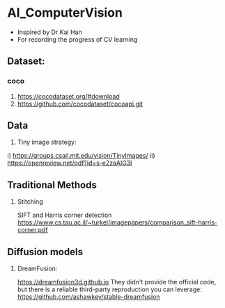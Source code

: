 # AI_ComputerVision

- Inspired by Dr Kai Han
- For recording the progress of CV learning

## Dataset:

### coco
1. https://cocodataset.org/#download
2. https://github.com/cocodataset/cocoapi.git


## Data
1. Tiny image strategy:

i) https://groups.csail.mit.edu/vision/TinyImages/
ii) https://openreview.net/pdf?id=s-e2zaAlG3I

## Traditional Methods

1. Stitching

    SIFT and Harris corner detection
    https://www.cs.tau.ac.il/~turkel/imagepapers/comparison_sift-harris-corner.pdf

## Diffusion models

1. DreamFusion:

    https://dreamfusion3d.github.io
    They didn't provide the official code, but there is a reliable third-party reproduction you can leverage:
    https://github.com/ashawkey/stable-dreamfusion
